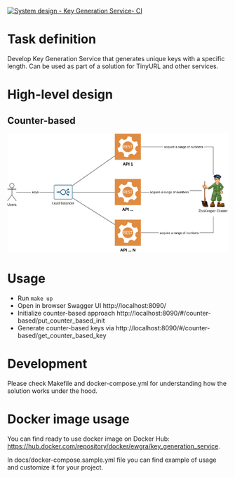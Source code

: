 [![System design - Key Generation Service- CI](https://github.com/ewgRa/test_tasks/workflows/System%20design%20-%20Key%20Generation%20Service-%20CI/badge.svg?branch=master)](https://github.com/ewgRa/test_tasks/actions?query=workflow%3A%22System+design+-+Key+Generation+Service-+CI%22+branch%3Amaster)

# Task definition
Develop Key Generation Service that generates unique keys with a specific length.
Can be used as part of a solution for TinyURL and other services.

# High-level design
## Counter-based
![](docs/high-level-counter-based-design.png)

# Usage
- Run `make up`
- Open in browser Swagger UI http://localhost:8090/
- Initialize counter-based approach http://localhost:8090/#/counter-based/put_counter_based_init
- Generate counter-based keys via http://localhost:8090/#/counter-based/get_counter_based_key

# Development
Please check Makefile and docker-compose.yml for understanding how the solution works under the hood.

# Docker image usage
You can find ready to use docker image on Docker Hub: https://hub.docker.com/repository/docker/ewgra/key_generation_service.

In docs/docker-compose.sample.yml file you can find example of usage and customize it for your project.